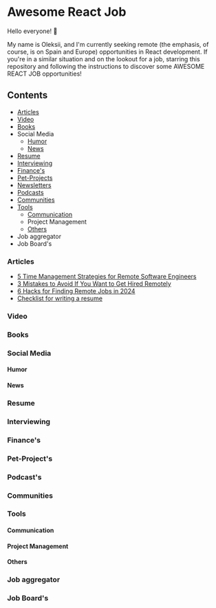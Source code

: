 # Awesome React Job

Hello everyone! 👋

My name is Oleksii, and I'm currently seeking remote (the emphasis, of course, is on Spain and Europe) opportunities in React development. If you're in a similar situation and on the lookout for a job, starring this repository and following the instructions to discover some AWESOME REACT JOB opportunities!

## Сontents

- [Articles](#articles)
- [Video](#video)
- [Books](#books)
- Social Media
  - [Humor](#humor)
  - [News](#news)
- [Resume](#resume)
- [Interviewing](#interviewing)
- [Finance's](#finance's)
- [Pet-Projects](#pet-projects)
- [Newsletters](#newsletters)
- [Podcasts](#podcasts)
- [Communities](#communities)
- [Tools](#tools)
  - [Communication](#communication)
  - Project Management
  - [Others](#others)
- Job aggregator
- Job Board's

### Articles

- [5 Time Management Strategies for Remote Software Engineers](https://x-team.com/blog/time-management-strategies/)
- [3 Mistakes to Avoid If You Want to Get Hired Remotely](https://x-team.com/blog/mistakes-remote-developers/)
- [6 Hacks for Finding Remote Jobs in 2024](https://hubstaff.com/blog/hacks-find-remote-jobs/)
- [Checklist for writing a resume](./Articles/resume-creating-resume.md)

### Video

### Books

### Social Media

#### Humor

#### News

### Resume

### Interviewing

### Finance's

### Pet-Project's

### Podcast's

### Communities

### Tools

#### Communication

#### Project Management

#### Others

### Job aggregator

### Job Board's
